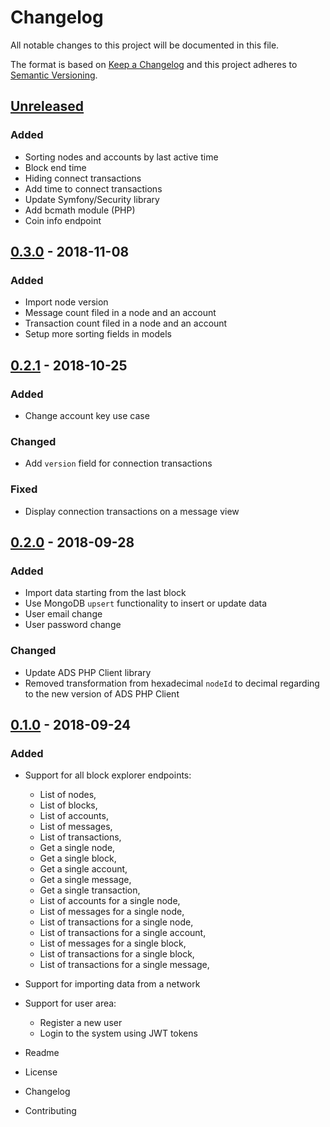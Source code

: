 # Changelog
All notable changes to this project will be documented in this file.

The format is based on [Keep a Changelog](https://keepachangelog.com/en/1.0.0/)
and this project adheres to [Semantic Versioning](https://semver.org/spec/v2.0.0.html).

## [Unreleased]
### Added
- Sorting nodes and accounts by last active time
- Block end time
- Hiding connect transactions
- Add time to connect transactions
- Update Symfony/Security library
- Add bcmath module (PHP)
- Coin info endpoint

## [0.3.0] - 2018-11-08
### Added
- Import node version
- Message count filed in a node and an account
- Transaction count filed in a node and an account
- Setup more sorting fields in models
 
## [0.2.1] - 2018-10-25
### Added
- Change account key use case

### Changed
- Add `version` field for connection transactions

### Fixed
- Display connection transactions on a message view
 
## [0.2.0] - 2018-09-28
### Added
- Import data starting from the last block
- Use MongoDB `upsert` functionality to insert or update data
- User email change
- User password change

### Changed
- Update ADS PHP Client library
- Removed transformation from hexadecimal `nodeId` to decimal regarding to the new version of ADS PHP Client 

## [0.1.0] - 2018-09-24
### Added
- Support for all block explorer endpoints:
  - List of nodes,
  - List of blocks,
  - List of accounts,
  - List of messages,
  - List of transactions,
  - Get a single node,
  - Get a single block,
  - Get a single account,
  - Get a single message,
  - Get a single transaction,
  - List of accounts for a single node,
  - List of messages for a single node,
  - List of transactions for a single node,
  - List of transactions for a single account,  
  - List of messages for a single block,
  - List of transactions for a single block,
  - List of transactions for a single message,

- Support for importing data from a network

- Support for user area:
  - Register a new user
  - Login to the system using JWT tokens 
          
          
- Readme
- License
- Changelog
- Contributing


[Unreleased]: https://github.com/adshares/ads-operator/compare/v0.3.0...HEAD

[0.3.0]: https://github.com/adshares/ads-operator/compare/v0.2.1...v0.3.0
[0.2.1]: https://github.com/adshares/ads-operator/compare/v0.2.0...v0.2.1
[0.2.0]: https://github.com/adshares/ads-operator/compare/v0.1.0...v0.2.0
[0.1.0]: https://github.com/adshares/ads-operator/releases/tag/v0.1.0
